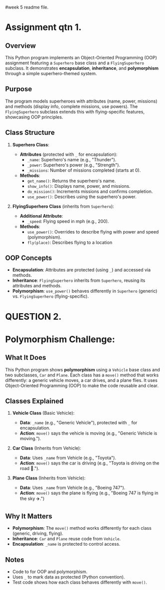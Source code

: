 #week 5 readme file.
# Assignment qtn 1.

## Overview

This Python program implements an Object-Oriented Programming (OOP) assignment featuring a `Superhero` base class and a `FlyingSuperhero` subclass. It demonstrates **encapsulation**, **inheritance**, and **polymorphism** through a simple superhero-themed system.

## Purpose

The program models superheroes with attributes (name, power, missions) and methods (display info, complete missions, use powers). The `FlyingSuperhero` subclass extends this with flying-specific features, showcasing OOP principles.

## Class Structure

1. **Superhero Class**:

   - **Attributes** (protected with `_` for encapsulation):
     - `_name`: Superhero's name (e.g., "Thunder").
     - `_power`: Superhero's power (e.g., "Strength").
     - `_missions`: Number of missions completed (starts at 0).
   - **Methods**:
     - `get_name()`: Returns the superhero's name.
     - `show_info()`: Displays name, power, and missions.
     - `do_mission()`: Increments missions and confirms completion.
     - `use_power()`: Describes using the superhero's power.

2. **FlyingSuperhero Class** (inherits from `Superhero`):

   - **Additional Attribute**:
     - `_speed`: Flying speed in mph (e.g., 200).
   - **Methods**:
     - `use_power()`: Overrides to describe flying with power and speed (polymorphism).
     - `fly(place)`: Describes flying to a location

## OOP Concepts

- **Encapsulation**: Attributes are protected (using `_`) and accessed via methods.
- **Inheritance**: `FlyingSuperhero` inherits from `Superhero`, reusing its attributes and methods.
- **Polymorphism**: `use_power()` behaves differently in `Superhero` (generic) vs. `FlyingSuperhero` (flying-specific).



# QUESTION 2.

#  Polymorphism Challenge:

## What It Does

This Python program shows **polymorphism** using a `Vehicle` base class and two subclasses, `Car` and `Plane`. Each class has a `move()` method that works differently: a generic vehicle moves, a car drives, and a plane flies. It uses Object-Oriented Programming (OOP) to make the code reusable and clear.

## Classes Explained

1. **Vehicle Class** (Basic Vehicle):

   - **Data**: `_name` (e.g., "Generic Vehicle"), protected with `_` for encapsulation.
   - **Action**: `move()` says the vehicle is moving (e.g., "Generic Vehicle is moving.").

2. **Car Class** (Inherits from Vehicle):

   - **Data**: Uses `_name` from Vehicle (e.g., "Toyota").
   - **Action**: `move()` says the car is driving (e.g., "Toyota is driving on the road 🚗.").

3. **Plane Class** (Inherits from Vehicle):

   - **Data**: Uses `_name` from Vehicle (e.g., "Boeing 747").
   - **Action**: `move()` says the plane is flying (e.g., "Boeing 747 is flying in the sky ✈️.")

## Why It Matters

- **Polymorphism**: The `move()` method works differently for each class (generic, driving, flying).
- **Inheritance**: `Car` and `Plane` reuse code from `Vehicle`.
- **Encapsulation**: `_name` is protected to control access.

## Notes

- Code to for OOP and polymorphism.
- Uses `_` to mark data as protected (Python convention).
- Test code shows how each class behaves differently with `move()`.
